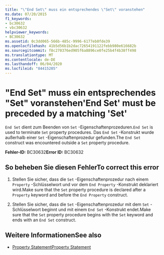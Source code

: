 ```yaml
---
title: "\"End Set\" muss ein entsprechendes \"Set\" voranstehen"
ms.date: 07/20/2015
f1_keywords:
- bc30632
- vbc30632
helpviewer_keywords:
- BC30632
ms.assetid: 0c3dd065-566b-485c-9996-6177eb0fde39
ms.openlocfilehash: 41b5d56b1b2dac72654191122febb980e616682b
ms.sourcegitcommit: f8c270376ed905f6a8896ce0fe25b4f4b38ff498
ms.translationtype: MT
ms.contentlocale: de-DE
ms.lasthandoff: 06/04/2020
ms.locfileid: "84415205"
---
```

# <a name="end-set-must-be-preceded-by-a-matching-set"></a><span data-ttu-id="d7120-102">"End Set" muss ein entsprechendes "Set" voranstehen</span><span class="sxs-lookup"><span data-stu-id="d7120-102">'End Set' must be preceded by a matching 'Set'</span></span>
<span data-ttu-id="d7120-103">`End Set` dient zum Beenden von `Set` -Eigenschaftenprozeduren.</span><span class="sxs-lookup"><span data-stu-id="d7120-103">`End Set` is used to terminate `Set` property procedures.</span></span> <span data-ttu-id="d7120-104">Das `End Set` -Konstrukt wurde außerhalb einer `Set` -Eigenschaftenprozedur gefunden.</span><span class="sxs-lookup"><span data-stu-id="d7120-104">The `End Set` construct was encountered outside a `Set` property procedure.</span></span>  
  
 <span data-ttu-id="d7120-105">**Fehler-ID:** BC30632</span><span class="sxs-lookup"><span data-stu-id="d7120-105">**Error ID:** BC30632</span></span>  
  
## <a name="to-correct-this-error"></a><span data-ttu-id="d7120-106">So beheben Sie diesen Fehler</span><span class="sxs-lookup"><span data-stu-id="d7120-106">To correct this error</span></span>  
  
1. <span data-ttu-id="d7120-107">Stellen Sie sicher, dass die `Set` -Eigenschaftenprozedur nach einem `Property` -Schlüsselwort und vor dem `End Property` -Konstrukt deklariert wird.</span><span class="sxs-lookup"><span data-stu-id="d7120-107">Make sure that the `Set` property procedure is declared after a `Property` keyword and before the `End Property` construct.</span></span>  
  
2. <span data-ttu-id="d7120-108">Stellen Sie sicher, dass die `Set` -Eigenschaftenprozedur mit dem `Set` -Schlüsselwort beginnt und mit einem `End Set` -Konstrukt endet.</span><span class="sxs-lookup"><span data-stu-id="d7120-108">Make sure that the `Set` property procedure begins with the `Set` keyword and ends with an `End Set` construct.</span></span>  
  
## <a name="see-also"></a><span data-ttu-id="d7120-109">Weitere Informationen</span><span class="sxs-lookup"><span data-stu-id="d7120-109">See also</span></span>

- [<span data-ttu-id="d7120-110">Property Statement</span><span class="sxs-lookup"><span data-stu-id="d7120-110">Property Statement</span></span>](../language-reference/statements/property-statement.md)
